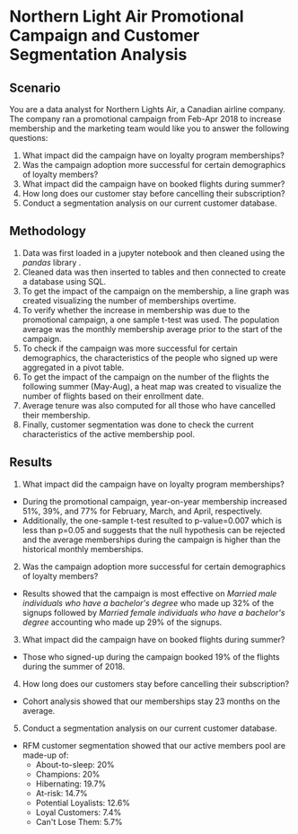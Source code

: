 # Northern Light Air Promotional Campaign and Customer Segmentation Analysis

## Scenario
You are a data analyst for Northern Lights Air, a Canadian airline company. The company ran a promotional campaign from Feb-Apr 2018 to increase membership and the marketing team would like you to answer the following questions:

1. What impact did the campaign have on loyalty program memberships?
2. Was the campaign adoption more successful for certain demographics of loyalty members?
3. What impact did the campaign have on booked flights during summer?
4. How long does our customer stay before cancelling their subscription?
5. Conduct a segmentation analysis on our current customer database.

## Methodology
1. Data was first loaded in a jupyter notebook and then cleaned using the *pandas* library .
2. Cleaned data was then inserted to tables and then connected to create a database using SQL.
3. To get the impact of the campaign on the membership, a line graph was created visualizing the number of memberships overtime.
4. To verify whether the increase in membership was due to the promotional campaign, a one sample t-test was used. The population average was the monthly membership average prior to the start of the campaign.
5. To check if the campaign was more successful for certain demographics, the characteristics of the people who signed up were aggregated in a pivot table.
6. To get the impact of the campaign on the number of the flights the following summer (May-Aug),  a heat map was created to visualize the number of flights based on their enrollment date.
7. Average tenure was also computed for all those who have cancelled their membership.
8. Finally, customer segmentation was done  to check the current characteristics of the active membership pool.

## Results
1. What impact did the campaign have on loyalty program memberships?
* During the promotional campaign, year-on-year membership increased  51%, 39%, and 77% for February, March, and April, respectively.
* Additionally, the one-sample t-test resulted to p-value=0.007 which is less than p=0.05 and suggests that the null hypothesis can be rejected and the average memberships during the campaign is higher than the historical monthly memberships.
2. Was the campaign adoption more successful for certain demographics of loyalty members?
* Results showed that the campaign is most effective on  *Married male individuals who have a bachelor's degree* who made up 32% of the signups followed by *Married female individuals who have a bachelor's degree* accounting who made up 29% of the signups.
3. What impact did the campaign have on booked flights during summer?
* Those who signed-up during the campaign booked 19% of the flights during the summer of 2018.
4. How long does our customers stay before cancelling their subscription?
* Cohort analysis showed that our memberships stay 23 months on the average.
5. Conduct a segmentation analysis on our current customer database.
* RFM customer segmentation showed that our active members pool are made-up of:
	* About-to-sleep: 20%
	* Champions: 20%
	* Hibernating: 19.7%
	* At-risk: 14.7%
	* Potential Loyalists: 12.6%
	* Loyal Customers: 7.4%
	* Can't Lose Them: 5.7%

